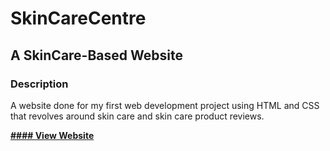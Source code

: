 # SkinCareCentre
## A SkinCare-Based Website

### Description
A website done for my first web development project using HTML and CSS that revolves around skin care and skin care product reviews. 

**<a href = "https://ayshaaljawder.github.io/SkinCareCentre/index.html" target = "_blank"> #### View Website </a>**
